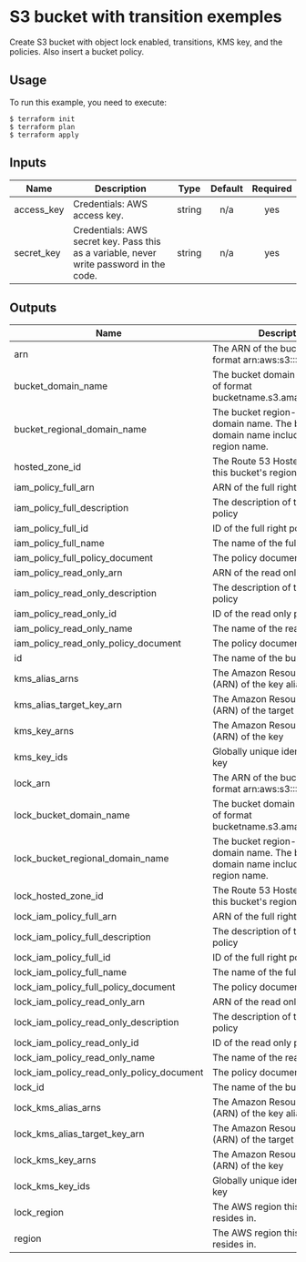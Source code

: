 # S3 bucket with transition exemples

Create S3 bucket with object lock enabled, transitions, KMS key, and the policies. Also insert a bucket policy.

## Usage

To run this example, you need to execute:

```
$ terraform init
$ terraform plan
$ terraform apply
```

<!-- BEGINNING OF PRE-COMMIT-TERRAFORM DOCS HOOK -->
## Inputs

| Name | Description | Type | Default | Required |
|------|-------------|:----:|:-----:|:-----:|
| access\_key | Credentials: AWS access key. | string | n/a | yes |
| secret\_key | Credentials: AWS secret key. Pass this as a variable, never write password in the code. | string | n/a | yes |

## Outputs

| Name | Description |
|------|-------------|
| arn | The ARN of the bucket. Will be of format arn:aws:s3:::bucketname. |
| bucket\_domain\_name | The bucket domain name. Will be of format bucketname.s3.amazonaws.com. |
| bucket\_regional\_domain\_name | The bucket region-specific domain name. The bucket domain name including the region name. |
| hosted\_zone\_id | The Route 53 Hosted Zone ID for this bucket's region. |
| iam\_policy\_full\_arn | ARN of the full right policy |
| iam\_policy\_full\_description | The description of the full right policy |
| iam\_policy\_full\_id | ID of the full right policy |
| iam\_policy\_full\_name | The name of the full right policy |
| iam\_policy\_full\_policy\_document | The policy document |
| iam\_policy\_read\_only\_arn | ARN of the read only policy |
| iam\_policy\_read\_only\_description | The description of the read only policy |
| iam\_policy\_read\_only\_id | ID of the read only policy |
| iam\_policy\_read\_only\_name | The name of the read only policy |
| iam\_policy\_read\_only\_policy\_document | The policy document |
| id | The name of the bucket. |
| kms\_alias\_arns | The Amazon Resource Name (ARN) of the key alias |
| kms\_alias\_target\_key\_arn | The Amazon Resource Name (ARN) of the target key identifier |
| kms\_key\_arns | The Amazon Resource Name (ARN) of the key |
| kms\_key\_ids | Globally unique identifier for the key |
| lock\_arn | The ARN of the bucket. Will be of format arn:aws:s3:::bucketname. |
| lock\_bucket\_domain\_name | The bucket domain name. Will be of format bucketname.s3.amazonaws.com. |
| lock\_bucket\_regional\_domain\_name | The bucket region-specific domain name. The bucket domain name including the region name. |
| lock\_hosted\_zone\_id | The Route 53 Hosted Zone ID for this bucket's region. |
| lock\_iam\_policy\_full\_arn | ARN of the full right policy |
| lock\_iam\_policy\_full\_description | The description of the full right policy |
| lock\_iam\_policy\_full\_id | ID of the full right policy |
| lock\_iam\_policy\_full\_name | The name of the full right policy |
| lock\_iam\_policy\_full\_policy\_document | The policy document |
| lock\_iam\_policy\_read\_only\_arn | ARN of the read only policy |
| lock\_iam\_policy\_read\_only\_description | The description of the read only policy |
| lock\_iam\_policy\_read\_only\_id | ID of the read only policy |
| lock\_iam\_policy\_read\_only\_name | The name of the read only policy |
| lock\_iam\_policy\_read\_only\_policy\_document | The policy document |
| lock\_id | The name of the bucket. |
| lock\_kms\_alias\_arns | The Amazon Resource Name (ARN) of the key alias |
| lock\_kms\_alias\_target\_key\_arn | The Amazon Resource Name (ARN) of the target key identifier |
| lock\_kms\_key\_arns | The Amazon Resource Name (ARN) of the key |
| lock\_kms\_key\_ids | Globally unique identifier for the key |
| lock\_region | The AWS region this bucket resides in. |
| region | The AWS region this bucket resides in. |

<!-- END OF PRE-COMMIT-TERRAFORM DOCS HOOK -->
